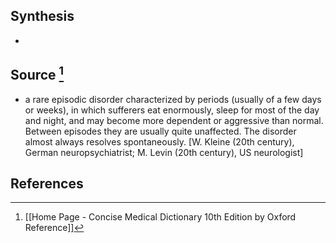 ## Synthesis
- 
## Source [^1]
- a rare episodic disorder characterized by periods (usually of a few days or weeks), in which sufferers eat enormously, sleep for most of the day and night, and may become more dependent or aggressive than normal. Between episodes they are usually quite unaffected. The disorder almost always resolves spontaneously. \[W. Kleine (20th century), German neuropsychiatrist; M. Levin (20th century), US neurologist]
## References

[^1]: [[Home Page - Concise Medical Dictionary 10th Edition by Oxford Reference]]
